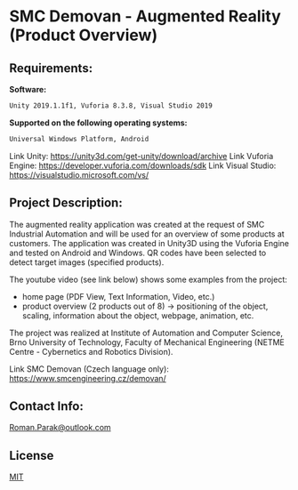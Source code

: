 # SMC Demovan - Augmented Reality (Product Overview)

## Requirements:

**Software:**
```bash
Unity 2019.1.1f1, Vuforia 8.3.8, Visual Studio 2019
```
**Supported on the following operating systems:**
```bash
Universal Windows Platform, Android
```

Link Unity: https://unity3d.com/get-unity/download/archive
Link Vuforia Engine: https://developer.vuforia.com/downloads/sdk
Link Visual Studio: https://visualstudio.microsoft.com/vs/

## Project Description:
The augmented reality application was created at the request of SMC Industrial Automation and will be used for an overview of some products at customers. The application was created in Unity3D using the Vuforia Engine and tested on Android and Windows. QR codes have been selected to detect target images (specified products).

The youtube video (see link below) shows some examples from the project:
- home page (PDF View, Text Information, Video, etc.)
- product overview (2 products out of 8) -> positioning of the object, scaling, information about the object, webpage, animation, etc.

The project was realized at Institute of Automation and Computer Science, Brno University of Technology, Faculty of Mechanical Engineering (NETME Centre - Cybernetics and Robotics Division).

Link SMC Demovan (Czech language only): https://www.smcengineering.cz/demovan/

## Contact Info:
Roman.Parak@outlook.com

## License
[MIT](https://choosealicense.com/licenses/mit/)

